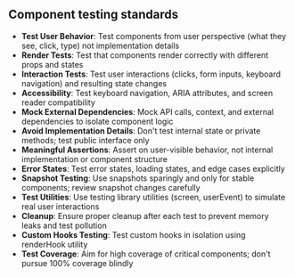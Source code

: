## Component testing standards

- **Test User Behavior**: Test components from user perspective (what they see, click, type) not implementation details
- **Render Tests**: Test that components render correctly with different props and states
- **Interaction Tests**: Test user interactions (clicks, form inputs, keyboard navigation) and resulting state changes
- **Accessibility**: Test keyboard navigation, ARIA attributes, and screen reader compatibility
- **Mock External Dependencies**: Mock API calls, context, and external dependencies to isolate component logic
- **Avoid Implementation Details**: Don't test internal state or private methods; test public interface only
- **Meaningful Assertions**: Assert on user-visible behavior, not internal implementation or component structure
- **Error States**: Test error states, loading states, and edge cases explicitly
- **Snapshot Testing**: Use snapshots sparingly and only for stable components; review snapshot changes carefully
- **Test Utilities**: Use testing library utilities (screen, userEvent) to simulate real user interactions
- **Cleanup**: Ensure proper cleanup after each test to prevent memory leaks and test pollution
- **Custom Hooks Testing**: Test custom hooks in isolation using renderHook utility
- **Test Coverage**: Aim for high coverage of critical components; don't pursue 100% coverage blindly
